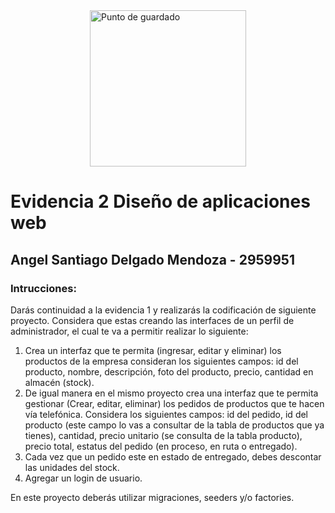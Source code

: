 <div style="display: flex; justify-content: center;">
    <img src="https://i.pinimg.com/originals/23/45/f9/2345f9d305ed0635931f01407e7d668e.gif" style="width: 250px;" alt="Punto de guardado">
</div>

# Evidencia 2 Diseño de aplicaciones web
## Angel Santiago Delgado Mendoza - 2959951
### Intrucciones:

Darás continuidad a la evidencia 1 y realizarás la codificación de siguiente proyecto. Considera que estas creando las interfaces de un perfil de administrador, el cual te va a permitir realizar lo siguiente:

1. Crea un interfaz que te permita (ingresar, editar y eliminar) los productos de la empresa consideran los siguientes campos: id del producto, nombre, descripción, foto del producto, precio, cantidad en almacén (stock).
2. De igual manera en el mismo proyecto crea una interfaz que te permita gestionar (Crear, editar, eliminar) los pedidos de productos que te hacen vía telefónica. Considera los siguientes campos: id del pedido, id del producto (este campo lo vas a consultar de la tabla de productos que ya tienes), cantidad, precio unitario (se consulta de la tabla producto), precio total, estatus del pedido (en proceso, en ruta o entregado).
3. Cada vez que un pedido este en estado de entregado, debes descontar las unidades del stock.
4. Agregar un login de usuario.

En este proyecto deberás utilizar migraciones, seeders y/o factories.
